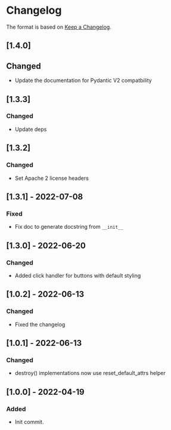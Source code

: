 # Changelog

The format is based on [Keep a Changelog](https://keepachangelog.com/en/1.0.0/).

## [1.4.0]
## Changed
- Update the documentation for Pydantic V2 compatbility

## [1.3.3]
### Changed
- Update deps

## [1.3.2]
### Changed
- Set Apache 2 license headers

## [1.3.1] - 2022-07-08
### Fixed
- Fix doc to generate docstring from `__init__`

## [1.3.0] - 2022-06-20
### Changed
- Added click handler for buttons with default styling

## [1.0.2] - 2022-06-13
### Changed
- Fixed the changelog

## [1.0.1] - 2022-06-13
### Changed
- destroy() implementations now use reset_default_attrs helper

## [1.0.0] - 2022-04-19
### Added
- Init commit.
